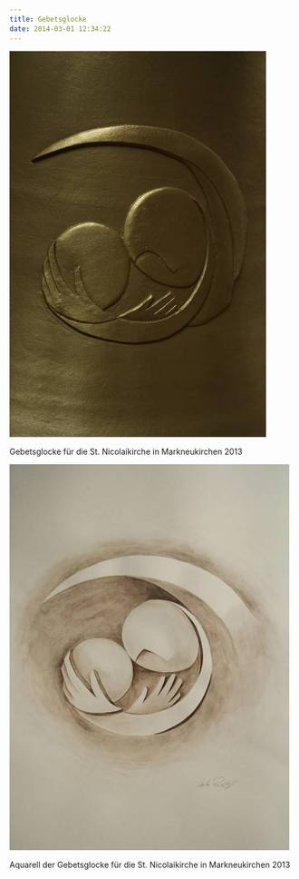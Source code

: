 ```yaml
---
title: Gebetsglocke
date: 2014-03-01 12:34:22
---
```

![Gebetsglocke](/img/glocken/gebetsglocke.jpg)

Gebetsglocke für die St. Nicolaikirche in Markneukirchen 2013

![Gebetsglocke Aquarell](/img/glocken/gebetsglocke-aquarell.jpg)

Aquarell der Gebetsglocke für die St. Nicolaikirche in Markneukirchen 2013
